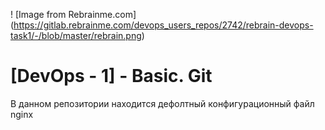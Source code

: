 ! [Image from Rebrainme.com] (https://gitlab.rebrainme.com/devops_users_repos/2742/rebrain-devops-task1/-/blob/master/rebrain.png)

# [DevOps - 1] - Basic. Git


В данном репозитории находится дефолтный конфигурационный файл nginx
